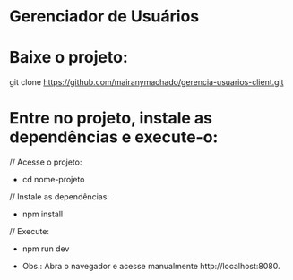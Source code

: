 # Gerenciador de Usuários

# Baixe o projeto:
git clone https://github.com/mairanymachado/gerencia-usuarios-client.git

# Entre no projeto, instale as dependências e execute-o:
// Acesse o projeto:
  - cd nome-projeto

// Instale as dependências:
  - npm install

// Execute:
  - npm run dev

* Obs.: Abra o navegador e acesse manualmente http://localhost:8080.
